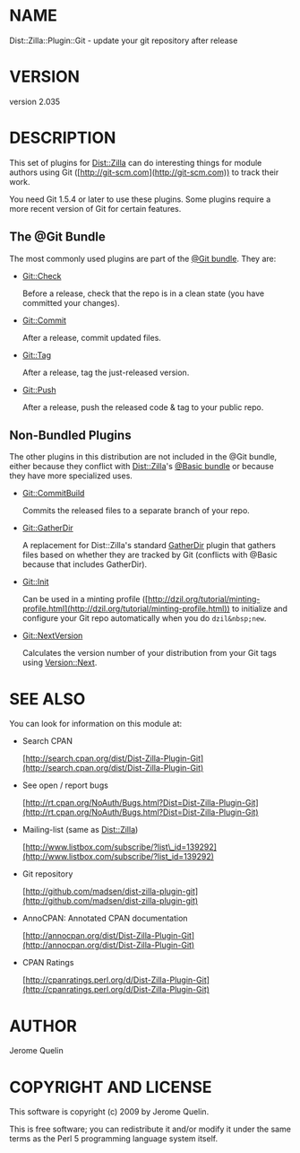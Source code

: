 # NAME

Dist::Zilla::Plugin::Git - update your git repository after release

# VERSION

version 2.035

# DESCRIPTION

This set of plugins for [Dist::Zilla](https://metacpan.org/pod/Dist::Zilla) can do interesting things for
module authors using Git ([http://git-scm.com](http://git-scm.com)) to track their work.

You need Git 1.5.4 or later to use these plugins.  Some plugins
require a more recent version of Git for certain features.

## The @Git Bundle

The most commonly used plugins are part of the
[@Git bundle](https://metacpan.org/pod/Dist::Zilla::PluginBundle::Git).  They are:

- [Git::Check](https://metacpan.org/pod/Dist::Zilla::Plugin::Git::Check)

    Before a release, check that the repo is in a clean state
    (you have committed your changes).

- [Git::Commit](https://metacpan.org/pod/Dist::Zilla::Plugin::Git::Commit)

    After a release, commit updated files.

- [Git::Tag](https://metacpan.org/pod/Dist::Zilla::Plugin::Git::Tag)

    After a release, tag the just-released version.

- [Git::Push](https://metacpan.org/pod/Dist::Zilla::Plugin::Git::Push)

    After a release, push the released code & tag to your public repo.

## Non-Bundled Plugins

The other plugins in this distribution are not included in the @Git
bundle, either because they conflict with [Dist::Zilla](https://metacpan.org/pod/Dist::Zilla)'s
[@Basic bundle](https://metacpan.org/pod/Dist::Zilla::PluginBundle::Basic) or because they
have more specialized uses.

- [Git::CommitBuild](https://metacpan.org/pod/Dist::Zilla::Plugin::Git::CommitBuild)

    Commits the released files to a separate branch of your repo.

- [Git::GatherDir](https://metacpan.org/pod/Dist::Zilla::Plugin::Git::GatherDir)

    A replacement for Dist::Zilla's standard
    [GatherDir](https://metacpan.org/pod/Dist::Zilla::Plugin::GatherDir) plugin that gathers
    files based on whether they are tracked by Git (conflicts with @Basic
    because that includes GatherDir).

- [Git::Init](https://metacpan.org/pod/Dist::Zilla::Plugin::Git::Init)

    Can be used in a minting profile
    ([http://dzil.org/tutorial/minting-profile.html](http://dzil.org/tutorial/minting-profile.html))
    to initialize and configure your Git repo automatically
    when you do `dzil&nbsp;new`.

- [Git::NextVersion](https://metacpan.org/pod/Dist::Zilla::Plugin::Git::NextVersion)

    Calculates the version number of your distribution from your Git tags
    using [Version::Next](https://metacpan.org/pod/Version::Next).

# SEE ALSO

You can look for information on this module at:

- Search CPAN

    [http://search.cpan.org/dist/Dist-Zilla-Plugin-Git](http://search.cpan.org/dist/Dist-Zilla-Plugin-Git)

- See open / report bugs

    [http://rt.cpan.org/NoAuth/Bugs.html?Dist=Dist-Zilla-Plugin-Git](http://rt.cpan.org/NoAuth/Bugs.html?Dist=Dist-Zilla-Plugin-Git)

- Mailing-list (same as [Dist::Zilla](https://metacpan.org/pod/Dist::Zilla))

    [http://www.listbox.com/subscribe/?list\_id=139292](http://www.listbox.com/subscribe/?list_id=139292)

- Git repository

    [http://github.com/madsen/dist-zilla-plugin-git](http://github.com/madsen/dist-zilla-plugin-git)

- AnnoCPAN: Annotated CPAN documentation

    [http://annocpan.org/dist/Dist-Zilla-Plugin-Git](http://annocpan.org/dist/Dist-Zilla-Plugin-Git)

- CPAN Ratings

    [http://cpanratings.perl.org/d/Dist-Zilla-Plugin-Git](http://cpanratings.perl.org/d/Dist-Zilla-Plugin-Git)

# AUTHOR

Jerome Quelin

# COPYRIGHT AND LICENSE

This software is copyright (c) 2009 by Jerome Quelin.

This is free software; you can redistribute it and/or modify it under
the same terms as the Perl 5 programming language system itself.
